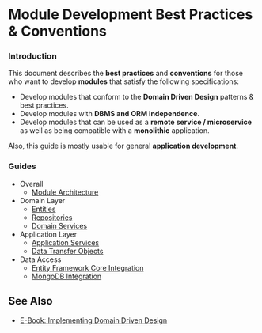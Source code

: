# Module Development Best Practices & Conventions

### Introduction

This document describes the **best practices** and **conventions** for those who want to develop **modules** that satisfy the following specifications:

* Develop modules that conform to the **Domain Driven Design** patterns & best practices.
* Develop modules with **DBMS and ORM independence**.
* Develop modules that can be used as a **remote service / microservice** as well as being compatible with a **monolithic** application.

Also, this guide is mostly usable for general **application development**.

### Guides

* Overall
  * [Module Architecture](./module-architecture.md)
* Domain Layer
  * [Entities](./entities.md)
  * [Repositories](./repositories.md)
  * [Domain Services](./domain-services.md)
* Application Layer
  * [Application Services](.//application-services.md)
  * [Data Transfer Objects](./data-transfer-objects.md)
* Data Access
  * [Entity Framework Core Integration](./entity-framework-core-integration.md)
  * [MongoDB Integration](./mongodb-integration.md)  

## See Also

* [E-Book: Implementing Domain Driven Design](https://abp.io/books/implementing-domain-driven-design)
